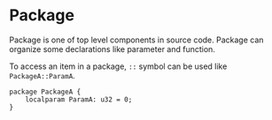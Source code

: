 # Package

Package is one of top level components in source code.
Package can organize some declarations like parameter and function.

To access an item in a package, `::` symbol can be used like `PackageA::ParamA`.

```veryl,playground
package PackageA {
    localparam ParamA: u32 = 0;
}
```
